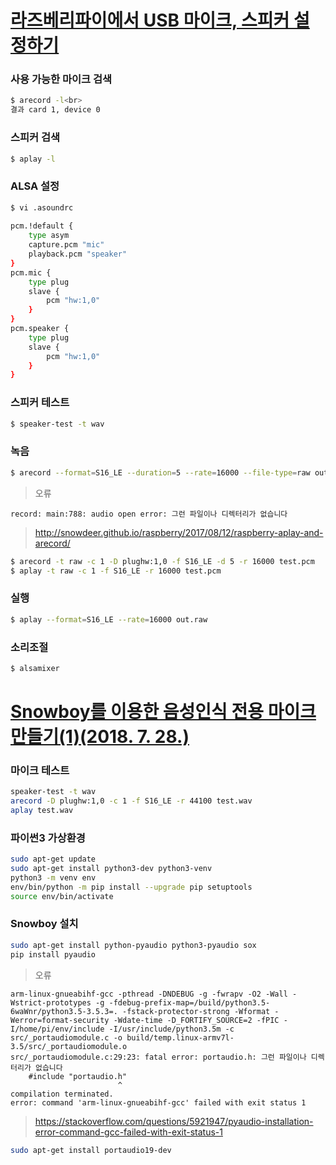 # [라즈베리파이에서 USB 마이크, 스피커 설정하기](https://diy-project.tistory.com/88)

### 사용 가능한 마이크 검색
```bash
$ arecord -l<br>
결과 card 1, device 0
```

### 스피커 검색
```bash
$ aplay -l
```

### ALSA 설정
```bash
$ vi .asoundrc
   
pcm.!default {
    type asym
    capture.pcm "mic"
    playback.pcm "speaker"
}
pcm.mic {
    type plug
    slave {
        pcm "hw:1,0"
    }
}
pcm.speaker {
    type plug
    slave {
        pcm "hw:1,0"
    }
}
```

### 스피커 테스트
```bash
$ speaker-test -t wav
```

### 녹음
```bash
$ arecord --format=S16_LE --duration=5 --rate=16000 --file-type=raw out.raw
```

> 오류 
```
record: main:788: audio open error: 그런 파일이나 디렉터리가 없습니다
```
> http://snowdeer.github.io/raspberry/2017/08/12/raspberry-aplay-and-arecord/
```bash
$ arecord -t raw -c 1 -D plughw:1,0 -f S16_LE -d 5 -r 16000 test.pcm
$ aplay -t raw -c 1 -f S16_LE -r 16000 test.pcm
```

### 실행
```bash
$ aplay --format=S16_LE --rate=16000 out.raw
```

### 소리조절
```bash
$ alsamixer
```

# [Snowboy를 이용한 음성인식 전용 마이크 만들기(1)(2018. 7. 28.)](https://m.blog.naver.com/cosmosjs/221328328264)

### 마이크 테스트
```bash
speaker-test -t wav
arecord -D plughw:1,0 -c 1 -f S16_LE -r 44100 test.wav
aplay test.wav
```

### 파이썬3 가상환경
```bash
sudo apt-get update
sudo apt-get install python3-dev python3-venv
python3 -m venv env
env/bin/python -m pip install --upgrade pip setuptools
source env/bin/activate
```

### Snowboy 설치
```bash
sudo apt-get install python-pyaudio python3-pyaudio sox
pip install pyaudio
```

> 오류
```
arm-linux-gnueabihf-gcc -pthread -DNDEBUG -g -fwrapv -O2 -Wall -Wstrict-prototypes -g -fdebug-prefix-map=/build/python3.5-6waWnr/python3.5-3.5.3=. -fstack-protector-strong -Wformat -Werror=format-security -Wdate-time -D_FORTIFY_SOURCE=2 -fPIC -I/home/pi/env/include -I/usr/include/python3.5m -c src/_portaudiomodule.c -o build/temp.linux-armv7l-3.5/src/_portaudiomodule.o
src/_portaudiomodule.c:29:23: fatal error: portaudio.h: 그런 파일이나 디렉터리가 없습니다
    #include "portaudio.h"
                        ^
compilation terminated.
error: command 'arm-linux-gnueabihf-gcc' failed with exit status 1
```

> https://stackoverflow.com/questions/5921947/pyaudio-installation-error-command-gcc-failed-with-exit-status-1

```bash
sudo apt-get install portaudio19-dev
```

